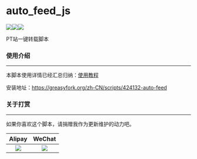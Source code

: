 # auto_feed_js 
![](https://img.shields.io/github/forks/tomorrow505/auto_feed_js)![](https://img.shields.io/github/stars/tomorrow505/auto_feed_js)![](https://img.shields.io/github/license/tomorrow505/auto_feed_js)

PT站一键转载脚本

### 使用介绍

----

本脚本使用详情已经汇总归纳：[使用教程](https://github.com/tomorrow505/auto_feed_js/wiki)

安装地址：https://greasyfork.org/zh-CN/scripts/424132-auto-feed

### 关于打赏

----

如果你喜欢这个脚本，请捐赠我作为更新维护的动力吧。

|                   Alipay                    |                     WeChat                     |
| :-----------------------------------------: | :--------------------------------------------: |
| ![](https://tomorrow505.xyz/img/ali_pay.png) | ![](https://tomorrow505.xyz/img/wechat_pay.png) |

 

